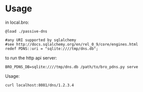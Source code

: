 Usage
=====

in local.bro:

    @load ./passive-dns

    #any URI supported by sqlalchemy 
    #see http://docs.sqlalchemy.org/en/rel_0_9/core/engines.html
    redef PDNS::uri = "sqlite:////tmp/dns.db";

to run the http api server:

    BRO_PDNS_DB=sqlite:////tmp/dns.db /path/to/bro_pdns.py serve

Usage:

    curl localhost:8081/dns/1.2.3.4
